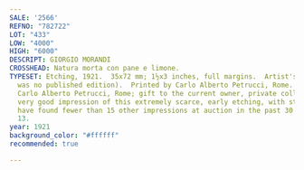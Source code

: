 ```yaml
---
SALE: '2566'
REFNO: "782722"
LOT: "433"
LOW: "4000"
HIGH: "6000"
DESCRIPT: GIORGIO MORANDI
CROSSHEAD: Natura morta con pane e limone.
TYPESET: Etching, 1921.  35x72 mm; 1½x3 inches, full margins.  Artist's proof (there
  was no published edition).  Printed by Carlo Alberto Petrucci, Rome.  Ex-collection
  Carlo Alberto Petrucci, Rome; gift to the current owner, private collection, Philadelphia.  A
  very good impression of this extremely scarce, early etching, with strong contrasts.<br><br>We
  have found fewer than 15 other impressions at auction in the past 30 years.  Vitali
  13.
year: 1921
background_color: "#ffffff"
recommended: true

---
```

